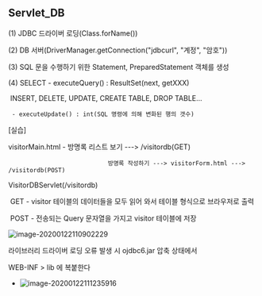 ## Servlet_DB

(1) JDBC 드라이버 로딩(Class.forName())

(2) DB 서버(DriverManager.getConnection("jdbcurl", "계정", "암호"))

(3) SQL 문을 수행하기 위한 Statement, PreparedStatement 객체를 생성

(4) SELECT - executeQuery() : ResultSet(next, getXXX)

​     INSERT, DELETE, UPDATE, CREATE TABLE, DROP TABLE...

     - executeUpdate() : int(SQL 명령에 의해 변화된 행의 갯수)



[실습]

visitorMain.html -  방명록 리스트 보기 ---> /visitordb(GET)

 							    방명록 작성하기 ---> visitorForm.html ---> /visitordb(POST)

VisitorDBServlet(/visitordb) 

​     GET - visitor 테이블의 데이터들을 모두 읽어 와서 테이블 형식으로 브라우저로 출력 

​     POST - 전송되는 Query 문자열을 가지고 visitor 테이블에 저장

![image-20200122110902229](C:\Users\student\AppData\Roaming\Typora\typora-user-images\image-20200122110902229.png)



라이브러리 드라이버 로딩 오류 발생 시 ojdbc6.jar 압축 상태에서 

WEB-INF > lib 에 복붙한다

- ![image-20200122111235916](C:\Users\student\AppData\Roaming\Typora\typora-user-images\image-20200122111235916.png)